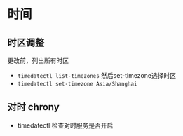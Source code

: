 # 时间

## 时区调整
更改前，列出所有时区
- `timedatectl list-timezones`
然后set-timezone选择时区
- `timedatectl set-timezone Asia/Shanghai`

## 对时 chrony
- timedatectl 检查对时服务是否开启